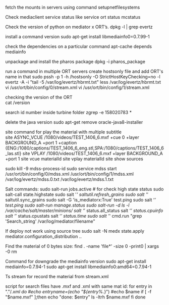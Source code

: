fetch the mounts in servers using command
 setupnetfilesystems

Check mediaclient service status like service ort status
 mcstatus

Check the version of python on mediator x ORT’s.
 dpkg -l | grep evertz  

install a command version 
 sudo apt-get install libmediainfo0=0.7.99-1

check the dependencies on a particular command
 apt-cache depends mediainfo 

unpackage and install the pharos package 
 dpkg  -i pharos_package

run a command in multiple ORT servers create hostsonly file and add ORT's name in that
 sudo pssh -p 1 -h /hostsonly -O StrictHostKeyChecking=no -l  evertz  -A -i "tail -5 /var/log/evertz/hbrmt.txt"
 less /var/log/evertz/hbrmt.txt
 vi /usr/ort/bin/config/0/stream.xml
 vi /usr/ort/bin/config/1/stream.xml

checking the version of the ORT  
 cat /version

search id number inside turbine folder 
 zgrep -e 158020783 *

delete the java version 
 sudo apt-get remove oracle-java8-installer

 site command for play the material with multiple subtitle  
 site ASYNC_VCUE /1080/videos/TEST_1406_6.mxf +cue 0 +layer BACKGROUND_A +port 1 +caption {ENG:/1080/captions/TEST_1406_6_eng.stl,SPA:/1080/captions/TEST_1406_6_las.stl}   site VPLAY /1080/videos/TEST_1406_6.mxf +layer BACKGROUND_A +port 1
 site vcue materialId
 site vplay materialId
 site show  sources
  
 sudo kill -9 mdss-process-id
 sudo service mdss start
 /usr/ort/bin/config/0/mdss.xml
 /usr/ort/bin/config/1/mdss.xml
 /var/log/evertz/mdss.0.txt
 /var/log/evertz/mdss.1.txt

Salt commands:
 sudo salt-run jobs.active # for check high state status
 sudo salt-call state.highstate
 sudo salt '*' saltutil.refresh_grains
 sudo salt '*' saltutil.sync_grains
 sudo salt -G 'is_mediatorx:True' test.ping 
 sudo salt ‘*’ test.ping
 sudo salt-run manage.status
 sudo salt-run -d
 ls -l /var/cache/salt/master/minions/
 salt ‘*’ status.all_status
 salt ‘*’ status.cpuinfo
 salt ‘*’ status.cpustats
 salt ‘*’ status.time 
 sudo salt '*' cmd.run "grep 'Search_string' /var/log/mediator/filename"

If deploy not work using source tree 
 sudo salt -N medx state.apply mediator.configuration_distribution ..

Find the material of 0 bytes size:
 find . -name 'file*' -size 0 -print0 | xargs -0 rm

Command for downgrade the mediainfo version
 sudo apt-get install mediainfo=0.7.94-1
 sudo apt-get install libmediainfo0:amd64=0.7.94-1

Ts stream for record the material from stream.xml
<sink type="file" filename="/1080/test_chileEnglish55.ts"/>

script for search files have .mxf and .xml with same mat id:
   for entry in "."/*.xml
      do
      #echo $entry
      name=$(echo "${entry%.*}")
      #echo $name
         if [ -f "$name.mxf" ];then
            echo "done: $entry"
            ls -ltrh $name.mxf
         fi
      done